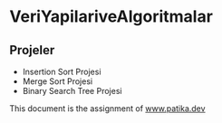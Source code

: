 # VeriYapilariveAlgoritmalar

## Projeler
* Insertion Sort Projesi
* Merge Sort Projesi
* Binary Search Tree Projesi

This document is the assignment of www.patika.dev
